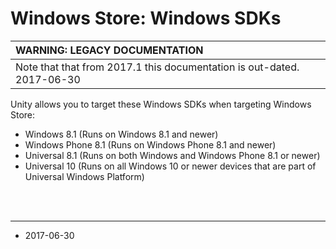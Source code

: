 # Windows Store: Windows SDKs

|**WARNING: LEGACY DOCUMENTATION** |
|:---|
|Note that that from 2017.1 this documentation is out-dated. 2017-06-30|

Unity allows you to target these Windows SDKs when targeting Windows Store:

* Windows 8.1 (Runs on Windows 8.1 and newer)
* Windows Phone 8.1 (Runs on Windows Phone 8.1 and newer)
* Universal 8.1 (Runs on both Windows and Windows Phone 8.1 or newer)
* Universal 10 (Runs on all Windows 10 or newer devices that are part of Universal Windows Platform)

<br/>
<br/>

----------
*  <span class="page-edit">2017-06-30  <!-- include IncludeTextAmendPageNoEdit --></span>

